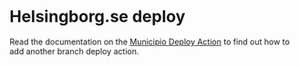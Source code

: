 # Helsingborg.se deploy
Read the documentation on the [Municipio Deploy Action](https://github.com/helsingborg-stad/municipio-deploy) to find out how to add another branch deploy action.
